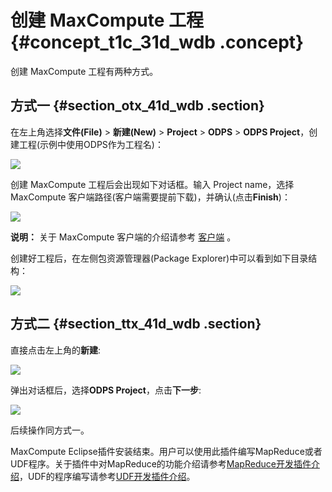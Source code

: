 # 创建 MaxCompute 工程 {#concept_t1c_31d_wdb .concept}

创建 MaxCompute 工程有两种方式。

## 方式一 {#section_otx_41d_wdb .section}

在左上角选择**文件\(File\)** \> **新建\(New\)** \> **Project** \> **ODPS** \> **ODPS Project**，创建工程\(示例中使用ODPS作为工程名\)：

![](http://static-aliyun-doc.oss-cn-hangzhou.aliyuncs.com/assets/img/12151/2937_zh-CN.png)

创建 MaxCompute 工程后会出现如下对话框。输入 Project name，选择 MaxCompute 客户端路径\(客户端需要提前下载\)，并确认\(点击**Finish**\)：

![](http://static-aliyun-doc.oss-cn-hangzhou.aliyuncs.com/assets/img/12151/2938_zh-CN.png)

**说明：** 关于 MaxCompute 客户端的介绍请参考 [客户端](cn.zh-CN/工具及下载/客户端.md) 。

创建好工程后，在左侧包资源管理器\(Package Explorer\)中可以看到如下目录结构：

![](http://static-aliyun-doc.oss-cn-hangzhou.aliyuncs.com/assets/img/12151/2939_zh-CN.png)

## 方式二 {#section_ttx_41d_wdb .section}

直接点击左上角的**新建**:

![](http://static-aliyun-doc.oss-cn-hangzhou.aliyuncs.com/assets/img/12151/2940_zh-CN.png)

弹出对话框后，选择**ODPS Project**，点击**下一步**:

![](http://static-aliyun-doc.oss-cn-hangzhou.aliyuncs.com/assets/img/12151/2941_zh-CN.png)

后续操作同方式一。

MaxCompute Eclipse插件安装结束。用户可以使用此插件编写MapReduce或者UDF程序。关于插件中对MapReduce的功能介绍请参考[MapReduce开发插件介绍](cn.zh-CN/工具及下载/Eclipse开发插件/MapReduce开发插件介绍.md)，UDF的程序编写请参考[UDF开发插件介绍](cn.zh-CN/工具及下载/Eclipse开发插件/UDF开发插件介绍.md)。

